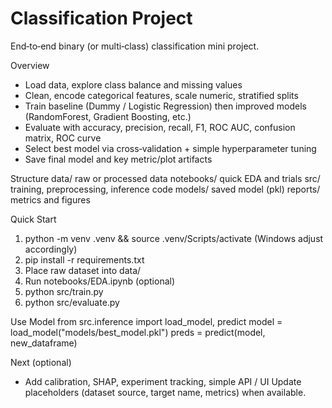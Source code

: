 # Classification Project

End‑to‑end binary (or multi‑class) classification mini project.

Overview

- Load data, explore class balance and missing values
- Clean, encode categorical features, scale numeric, stratified splits
- Train baseline (Dummy / Logistic Regression) then improved models (RandomForest, Gradient Boosting, etc.)
- Evaluate with accuracy, precision, recall, F1, ROC AUC, confusion matrix, ROC curve
- Select best model via cross‑validation + simple hyperparameter tuning
- Save final model and key metric/plot artifacts

Structure
data/ raw or processed data
notebooks/ quick EDA and trials
src/ training, preprocessing, inference code
models/ saved model (pkl)
reports/ metrics and figures

Quick Start

1. python -m venv .venv && source .venv/Scripts/activate (Windows adjust accordingly)
2. pip install -r requirements.txt
3. Place raw dataset into data/
4. Run notebooks/EDA.ipynb (optional)
5. python src/train.py
6. python src/evaluate.py

Use Model
from src.inference import load_model, predict
model = load_model("models/best_model.pkl")
preds = predict(model, new_dataframe)

Next (optional)

- Add calibration, SHAP, experiment tracking, simple API / UI
  Update placeholders (dataset source, target name, metrics) when available.
